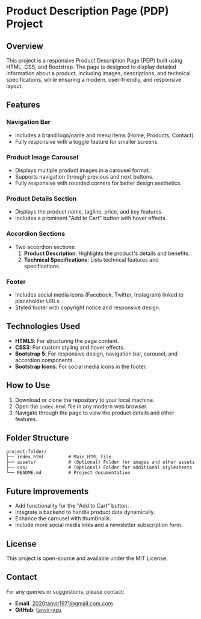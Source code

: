 # Product Description Page (PDP) Project

## Overview
This project is a responsive Product Description Page (PDP) built using HTML, CSS, and Bootstrap. The page is designed to display detailed information about a product, including images, descriptions, and technical specifications, while ensuring a modern, user-friendly, and responsive layout.

## Features

### Navigation Bar
- Includes a brand logo/name and menu items (Home, Products, Contact).
- Fully responsive with a toggle feature for smaller screens.

### Product Image Carousel
- Displays multiple product images in a carousel format.
- Supports navigation through previous and next buttons.
- Fully responsive with rounded corners for better design aesthetics.

### Product Details Section
- Displays the product name, tagline, price, and key features.
- Includes a prominent "Add to Cart" button with hover effects.

### Accordion Sections
- Two accordion sections:
  1. **Product Description**: Highlights the product's details and benefits.
  2. **Technical Specifications**: Lists technical features and specifications.

### Footer
- Includes social media icons (Facebook, Twitter, Instagram) linked to placeholder URLs.
- Styled footer with copyright notice and responsive design.

## Technologies Used
- **HTML5**: For structuring the page content.
- **CSS3**: For custom styling and hover effects.
- **Bootstrap 5**: For responsive design, navigation bar, carousel, and accordion components.
- **Bootstrap Icons**: For social media icons in the footer.

## How to Use
1. Download or clone the repository to your local machine.
2. Open the `index.html` file in any modern web browser.
3. Navigate through the page to view the product details and other features.

## Folder Structure
```
project-folder/
├── index.html         # Main HTML file
├── assets/            # (Optional) Folder for images and other assets
├── css/               # (Optional) Folder for additional stylesheets
└── README.md          # Project documentation
```

## Future Improvements
- Add functionality for the "Add to Cart" button.
- Integrate a backend to handle product data dynamically.
- Enhance the carousel with thumbnails.
- Include more social media links and a newsletter subscription form.

## License
This project is open-source and available under the MIT License.

## Contact
For any queries or suggestions, please contact:
- **Email**: 2020tanvir1971@gmail.com.com
- **GitHub**: [tanvir-yzu](https://github.com/tanvir-yzu)

